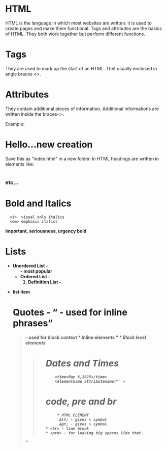 # HTML
HTML is the language in which most websites are written.
it is used to create pages and make them functional.
Tags and attributes are the basics of HTML.
They both work together but perform different functions.

# Tags 
They are used to mark up the start of an HTML.
Thet usually enclosed in angle braces <>.

# Attributes
They contain additional pieces of information.
Additional informations are written inside the braces<>.

Example:
  <h1>Hello...new creation</h1>   Save this as "index.html" in a new folder.
In HTML headings are written in elements like:
 <h1>
  <h2>
    <h3>
      etc,..
      
# Bold and Italics 
      <i>  visual only italics
      <em> emphasis italics
<strong> important, seriousness, urgency
<b> bold
# Lists
  * Unordered List - <ul> - most popular
  * Ordered List - <ol> 
  * Definition List - <dl>
<li> list item

# Quotes - <q> - used for inline phrases
  <blockquote> - used for block context
 * Inline elements
    <q>
    <strong>
    <b>
    <i>
    <em>  
* Block level elements
      <blockquote>
      <p>
      <ul>
        
# Dates and Times
        <time>May 8,2025</time>
        <elementname attributename="" >
          
# code, pre and br
         * HTML ELEMENT
          &lt; - gives < symbol
          &gt; - gives > symbol
    * <br> - line break
    * <pre> - for leaving big spaces like that.
    
          
